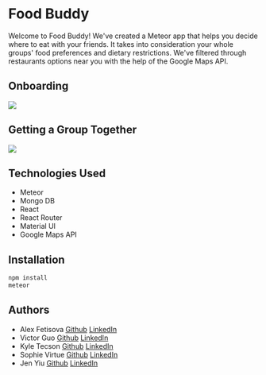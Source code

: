 # Food Buddy

Welcome to Food Buddy!  We've created a Meteor app that helps you decide where to eat with your friends.  It takes into consideration your whole groups' food preferences and dietary restrictions.  We've filtered through restaurants options near you with the help of the Google Maps API.  

## Onboarding

![](OnboardGiphy.gif)

## Getting a Group Together

![](GroupGiphy.gif)

## Technologies Used

- Meteor
- Mongo DB
- React
- React Router
- Material UI
- Google Maps API

## Installation

```bash
npm install
meteor
```

## Authors

- Alex Fetisova  [Github](https://github.com/alexfts) [LinkedIn](https://www.linkedin.com/in/fetisova/)
- Victor Guo     [Github](https://github.com/Vikkkkk) [LinkedIn](https://www.linkedin.com/in/victor-guo-05981576/)
- Kyle Tecson    [Github](https://github.com/kyltec) [LinkedIn](https://www.linkedin.com/in/kyle-tecson-9b6952175/)
- Sophie Virtue  [Github](https://github.com/SophieVirtue) [LinkedIn](https://www.linkedin.com/in/sophie-virtue-65467849/)
- Jen Yiu        [Github](https://github.com/jenjjy) [LinkedIn](https://www.linkedin.com/in/jennifer-yiu-12145836/)
